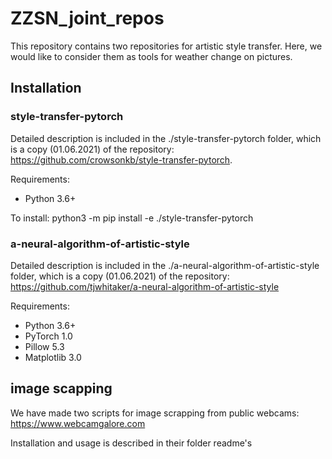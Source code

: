 # ZZSN_joint_repos

This repository contains two repositories for artistic style transfer. Here, we would like to consider them as tools for weather change on pictures.

## Installation

### style-transfer-pytorch

Detailed description is included in the ./style-transfer-pytorch folder, which is a copy (01.06.2021) of the repository: https://github.com/crowsonkb/style-transfer-pytorch.

Requirements:

- Python 3.6+

To install: python3 -m pip install -e ./style-transfer-pytorch

### a-neural-algorithm-of-artistic-style

Detailed description is included in the ./a-neural-algorithm-of-artistic-style folder, which is a copy (01.06.2021) of the repository: https://github.com/tjwhitaker/a-neural-algorithm-of-artistic-style

Requirements:

- Python 3.6+
- PyTorch 1.0
- Pillow 5.3
- Matplotlib 3.0

## image scapping

We have made two scripts for image scrapping from public webcams: https://www.webcamgalore.com

Installation and usage is described in their folder readme's
